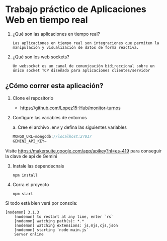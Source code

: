 # Trabajo práctico de Aplicaciones Web en tiempo real

1. ¿Qué son las aplicaciones en tiempo real?

   `Las aplicaciones en tiempo real son integraciones que permiten la manipulación y visualización de datos de forma reactiva.`

2. ¿Qué son los web sockets?

   `Un websocket es un canal de comunicación bidireccional sobre un único socket TCP diseñado para aplicaciones clientes/servidor`

## ¿Cómo correr esta aplicación?

1. Clone el repositorio

   - https://github.com/Lopez15-Hub/monitor-turnos

2. Configure las variables de entornos

   a. Cree el archivo .env y defina las siguientes variables

   ```Javascript
   MONGO_URL=mongodb://localhost:27017
   GEMINI_API_KEY=
   ```

Visite https://makersuite.google.com/app/apikey?hl=es-419 para conseguir la clave de api de Gemini

3. Instale las dependecnais

   ```
   npm install
   ```

4. Corra el proyecto

   ```
   npm start
   ```

Si todo está bien verá por consola:

    [nodemon] 3.1.3
        [nodemon] to restart at any time, enter `rs`
        [nodemon] watching path(s): *.*
        [nodemon] watching extensions: js,mjs,cjs,json
        [nodemon] starting `node main.js`
        Server online
